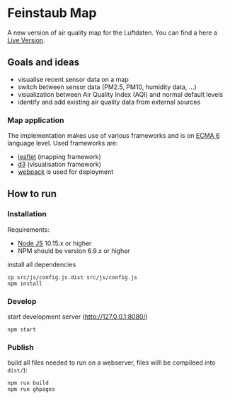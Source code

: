# Feinstaub Map

A new version of air quality map for the Luftdaten.
You can find a here a [Live Version](https://v2.map.aq.sensors.africa/).

## Goals and ideas

- visualise recent sensor data on a map
- switch between sensor data (PM2.5, PM10, humidity data, ...)
- visualization between Air Quality Index (AQI) and normal default levels
- identify and add existing air quality data from external sources

### Map application

The implementation makes use of various frameworks and is on [ECMA 6](https://developer.mozilla.org/de/docs/Web/JavaScript) language level. Used frameworks are:

- [leaflet](http://leafletjs.com/) (mapping framework)
- [d3](https://d3js.org/) (visualisation framework)
- [webpack](https://webpack.github.io/) is used for deployment

## How to run

### Installation

Requirements:

- [Node JS](https://nodejs.org/) 10.15.x or higher
- NPM should be version 6.9.x or higher

install all dependencies

```
cp src/js/config.js.dist src/js/config.js
npm install
```

### Develop

start development server (http://127.0.0.1:8080/)

```
npm start
```

### Publish

build all files needed to run on a webserver, files willl be compileed into `dist/`):

```
npm run build
npm run ghpages
```
